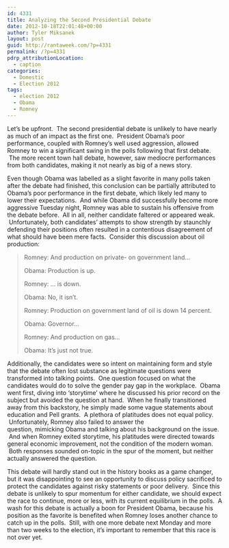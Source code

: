 ```yaml
---
id: 4331
title: Analyzing the Second Presidential Debate
date: 2012-10-18T22:01:48+00:00
author: Tyler Miksanek
layout: post
guid: http://rantaweek.com/?p=4331
permalink: /?p=4331
pdrp_attributionLocation:
  - caption
categories:
  - Domestic
  - Election 2012
tags:
  - election 2012
  - Obama
  - Romney
---
```

Let&#8217;s be upfront.  The second presidential debate is unlikely to have nearly as much of an impact as the first one.  President Obama&#8217;s poor performance, coupled with Romney&#8217;s well used aggression, allowed Romney to win a significant swing in the polls following that first debate.  The more recent town hall debate, however, saw mediocre performances from both candidates, making it not nearly as big of a news story.

Even though Obama was labelled as a slight favorite in many polls taken after the debate had finished, this conclusion can be partially attributed to Obama&#8217;s poor performance in the first debate, which likely led many to lower their expectations.  And while Obama did successfully become more aggressive Tuesday night, Romney was able to sustain his offensive from the debate before.  All in all, neither candidate faltered or appeared weak.  Unfortunately, both candidates&#8217; attempts to show strength by staunchly defending their positions often resulted in a contentious disagreement of what should have been mere facts.  Consider this discussion about oil production:

> Romney: And production on private- on government land&#8230;
> 
> Obama: Production is up.
> 
> Romney: &#8230; is down.
> 
> Obama: No, it isn&#8217;t.
> 
> Romney: Production on government land of oil is down 14 percent.
> 
> Obama: Governor&#8230;
> 
> Romney: And production on gas&#8230;
> 
> Obama: It&#8217;s just not true.

Additionally, the candidates were so intent on maintaining form and style that the debate often lost substance as legitimate questions were transformed into talking points.  One question focused on what the candidates would do to solve the gender pay gap in the workplace.  Obama went first, diving into &#8216;storytime&#8217; where he discussed his prior record on the subject but avoided the question at hand.  When he finally transitioned away from this backstory, he simply made some vague statements about education and Pell grants.  A plethora of platitudes does not equal policy.  Unfortunately, Romney also failed to answer the question, mimicking Obama and talking about his background on the issue.  And when Romney exited storytime, his platitudes were directed towards general economic improvement, not the condition of the modern woman.  Both responses sounded on-topic in the spur of the moment, but neither actually answered the question.

This debate will hardly stand out in the history books as a game changer, but it was disappointing to see an opportunity to discuss policy sacrificed to protect the candidates against risky statements or poor delivery.  Since this debate is unlikely to spur momentum for either candidate, we should expect the race to continue, more or less, with its current equilibrium in the polls.  A wash for this debate is actually a boon for President Obama, because his position as the favorite is benefited when Romney loses another chance to catch up in the polls.  Still, with one more debate next Monday and more than two weeks to the election, it&#8217;s important to remember that this race is not over yet.